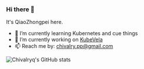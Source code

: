 ### Hi there 👋

It's QiaoZhongpei here.


- 🌱 I’m currently learning Kubernetes and cue things
- 🔭 I’m currently working on [KubeVela](https://github.com/oam-dev/kubevela)
- 📫 Reach me by: chivalry.pp@gmail.com

![Chivalryq's GitHub stats](https://github-readme-stats.vercel.app/api?username=chivalryq&show_icons=true&theme=gruvbox)
